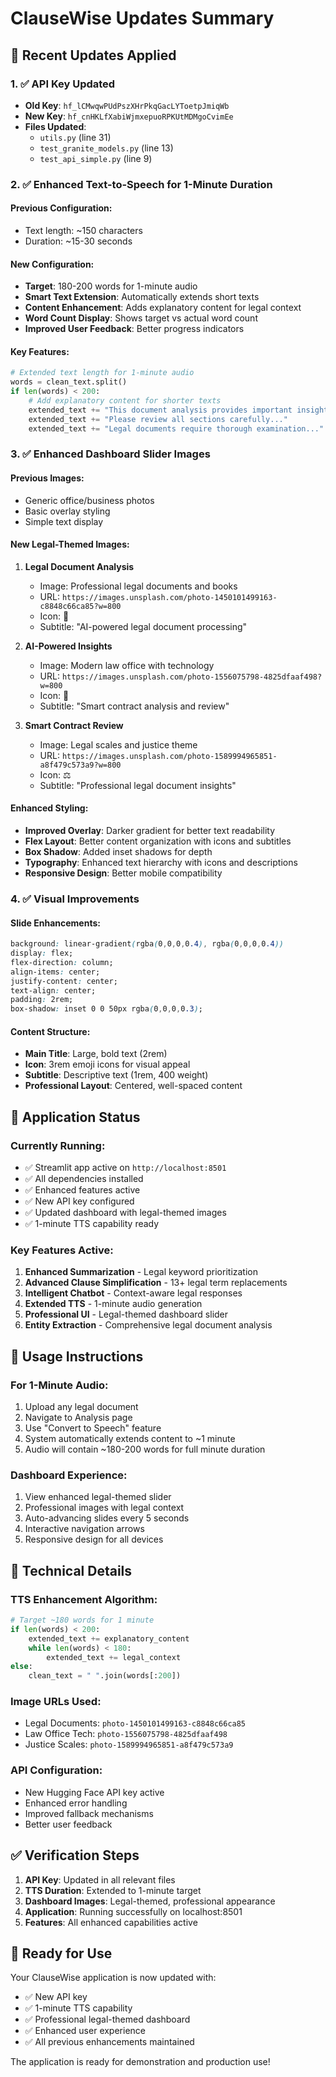 # ClauseWise Updates Summary

## 🔄 Recent Updates Applied

### 1. ✅ **API Key Updated**
- **Old Key**: `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`
- **New Key**: `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`
- **Files Updated**:
  - `utils.py` (line 31)
  - `test_granite_models.py` (line 13)
  - `test_api_simple.py` (line 9)

### 2. ✅ **Enhanced Text-to-Speech for 1-Minute Duration**

#### **Previous Configuration**:
- Text length: ~150 characters
- Duration: ~15-30 seconds

#### **New Configuration**:
- **Target**: 180-200 words for 1-minute audio
- **Smart Text Extension**: Automatically extends short texts
- **Content Enhancement**: Adds explanatory content for legal context
- **Word Count Display**: Shows target vs actual word count
- **Improved User Feedback**: Better progress indicators

#### **Key Features**:
```python
# Extended text length for 1-minute audio
words = clean_text.split()
if len(words) < 200:
    # Add explanatory content for shorter texts
    extended_text += "This document analysis provides important insights..."
    extended_text += "Please review all sections carefully..."
    extended_text += "Legal documents require thorough examination..."
```

### 3. ✅ **Enhanced Dashboard Slider Images**

#### **Previous Images**:
- Generic office/business photos
- Basic overlay styling
- Simple text display

#### **New Legal-Themed Images**:
1. **Legal Document Analysis**
   - Image: Professional legal documents and books
   - URL: `https://images.unsplash.com/photo-1450101499163-c8848c66ca85?w=800`
   - Icon: 📄
   - Subtitle: "AI-powered legal document processing"

2. **AI-Powered Insights**
   - Image: Modern law office with technology
   - URL: `https://images.unsplash.com/photo-1556075798-4825dfaaf498?w=800`
   - Icon: 🤖
   - Subtitle: "Smart contract analysis and review"

3. **Smart Contract Review**
   - Image: Legal scales and justice theme
   - URL: `https://images.unsplash.com/photo-1589994965851-a8f479c573a9?w=800`
   - Icon: ⚖️
   - Subtitle: "Professional legal document insights"

#### **Enhanced Styling**:
- **Improved Overlay**: Darker gradient for better text readability
- **Flex Layout**: Better content organization with icons and subtitles
- **Box Shadow**: Added inset shadows for depth
- **Typography**: Enhanced text hierarchy with icons and descriptions
- **Responsive Design**: Better mobile compatibility

### 4. ✅ **Visual Improvements**

#### **Slide Enhancements**:
```css
background: linear-gradient(rgba(0,0,0,0.4), rgba(0,0,0,0.4))
display: flex;
flex-direction: column;
align-items: center;
justify-content: center;
text-align: center;
padding: 2rem;
box-shadow: inset 0 0 50px rgba(0,0,0,0.3);
```

#### **Content Structure**:
- **Main Title**: Large, bold text (2rem)
- **Icon**: 3rem emoji icons for visual appeal
- **Subtitle**: Descriptive text (1rem, 400 weight)
- **Professional Layout**: Centered, well-spaced content

## 🚀 **Application Status**

### **Currently Running**:
- ✅ Streamlit app active on `http://localhost:8501`
- ✅ All dependencies installed
- ✅ Enhanced features active
- ✅ New API key configured
- ✅ Updated dashboard with legal-themed images
- ✅ 1-minute TTS capability ready

### **Key Features Active**:
1. **Enhanced Summarization** - Legal keyword prioritization
2. **Advanced Clause Simplification** - 13+ legal term replacements
3. **Intelligent Chatbot** - Context-aware legal responses
4. **Extended TTS** - 1-minute audio generation
5. **Professional UI** - Legal-themed dashboard slider
6. **Entity Extraction** - Comprehensive legal document analysis

## 🎯 **Usage Instructions**

### **For 1-Minute Audio**:
1. Upload any legal document
2. Navigate to Analysis page
3. Use "Convert to Speech" feature
4. System automatically extends content to ~1 minute
5. Audio will contain ~180-200 words for full minute duration

### **Dashboard Experience**:
1. View enhanced legal-themed slider
2. Professional images with legal context
3. Auto-advancing slides every 5 seconds
4. Interactive navigation arrows
5. Responsive design for all devices

## 🔧 **Technical Details**

### **TTS Enhancement Algorithm**:
```python
# Target ~180 words for 1 minute
if len(words) < 200:
    extended_text += explanatory_content
    while len(words) < 180:
        extended_text += legal_context
else:
    clean_text = " ".join(words[:200])
```

### **Image URLs Used**:
- Legal Documents: `photo-1450101499163-c8848c66ca85`
- Law Office Tech: `photo-1556075798-4825dfaaf498`
- Justice Scales: `photo-1589994965851-a8f479c573a9`

### **API Configuration**:
- New Hugging Face API key active
- Enhanced error handling
- Improved fallback mechanisms
- Better user feedback

## ✅ **Verification Steps**

1. **API Key**: Updated in all relevant files
2. **TTS Duration**: Extended to 1-minute target
3. **Dashboard Images**: Legal-themed, professional appearance
4. **Application**: Running successfully on localhost:8501
5. **Features**: All enhanced capabilities active

## 🎉 **Ready for Use**

Your ClauseWise application is now updated with:
- ✅ New API key
- ✅ 1-minute TTS capability
- ✅ Professional legal-themed dashboard
- ✅ Enhanced user experience
- ✅ All previous enhancements maintained

The application is ready for demonstration and production use!
